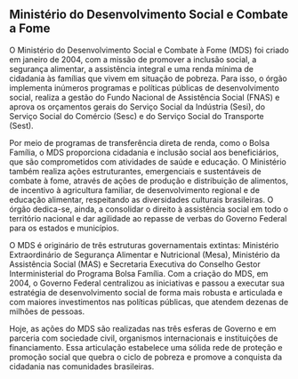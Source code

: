 Ministério do Desenvolvimento Social e Combate a Fome
---

O Ministério do Desenvolvimento Social e Combate à Fome (MDS) foi criado em janeiro de 2004, com a missão de promover a
inclusão social, a segurança alimentar, a assistência integral e uma renda mínima de cidadania às famílias que vivem em
situação de pobreza. Para isso, o órgão implementa inúmeros programas e políticas públicas de desenvolvimento social,
realiza a gestão do Fundo Nacional de Assistência Social (FNAS) e aprova os orçamentos gerais do Serviço Social da
Indústria (Sesi), do Serviço Social do Comércio (Sesc) e do Serviço Social do Transporte (Sest).

Por meio de programas de transferência direta de renda, como o Bolsa Família, o MDS proporciona cidadania e inclusão
social aos beneficiários, que são comprometidos com atividades de saúde e educação. O Ministério também realiza ações
estruturantes, emergenciais e sustentáveis de combate à fome, através de ações de produção e distribuição de alimentos,
de incentivo à agricultura familiar, de desenvolvimento regional e de educação alimentar, respeitando as diversidades
culturais brasileiras. O órgão dedica-se, ainda, a consolidar o direito à assistência social em todo o território
nacional e dar agilidade ao repasse de verbas do Governo Federal para os estados e municípios.

O MDS é originário de três estruturas governamentais extintas: Ministério Extraordinário de Segurança Alimentar e
Nutricional (Mesa), Ministério da Assistência Social (MAS) e Secretaria Executiva do Conselho Gestor Interministerial
do Programa Bolsa Família. Com a criação do MDS, em 2004, o Governo Federal centralizou as iniciativas e passou a
executar sua estratégia de desenvolvimento social de forma mais robusta e articulada e com maiores investimentos nas
políticas públicas, que atendem dezenas de milhões de pessoas.

Hoje, as ações do MDS são realizadas nas três esferas de Governo e em parceria com sociedade civil, organismos
internacionais e instituições de financiamento. Essa articulação estabelece uma sólida rede de proteção e promoção
social que quebra o ciclo de pobreza e promove a conquista da cidadania nas comunidades brasileiras.

